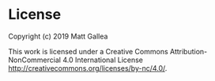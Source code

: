 # License

Copyright (c) 2019 Matt Gallea

This work is licensed under a Creative Commons Attribution-NonCommercial 4.0 International License <http://creativecommons.org/licenses/by-nc/4.0/>.
